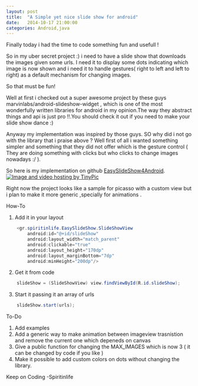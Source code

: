 ```yaml
---
layout: post
title:  "A Simple yet nice slide show for android"
date:   2014-10-17 21:00:00
categories: Android,java
---
```


Finally today i had the time to code something fun and usefull !

So in my uber secret project :) i need to have a slide show that downloads the images given some urls.
I need it to display some dots indicating which image is now shown and i need it to handle gestures( right to left and left to right) as a default mechanism for changing images.

So that must be fun!

Well at first i checked out a super awesome project by these guys marvinlabs/android-slideshow-widget , which is one of the most wonderfully written libraries for android in my opinion.The way they abstract things and api is just pro !!.You should check it out if you need to make your slide show dance :)

Anyway my implementation was inspired by those guys.
SO why did i not go with the library that i praise above ?
Well first of all i wanted something simpler and something that they did not offer which is the gesture control ( They are doing something with clicks but who clicks to change images nowadays :/ ). 

So here is my implementation on github <a href="https://github.com/spiritinlife/EasySlideShow4Android">EasySlideShow4Android</a>.
<a href="http://tinypic.com?ref=15zfm8j" target="_blank"><img src="http://i61.tinypic.com/15zfm8j.png" border="0" alt="Image and video hosting by TinyPic"></a>

Right now the project looks like a sample for picasso with a custom view but i plan to make it more generic ,specially for animations .




How-To

1) Add it in your layout 
```java
    <gr.spiritinlife.EasySlideShow.SlideShowView
        android:id="@+id/slideShow"
        android:layout_width="match_parent"
        android:clickable="true"
        android:layout_height="170dp"
        android:layout_marginBottom="7dp"
        android:minHeight="200dp"/>
```
        
2) Get it from code
```java
    slideShow = (SlideShowView) view.findViewById(R.id.slideShow);
```

3) Start  it passing it an array of urls
```java
    slideShow.start(urls);
```


To-Do 
1) Add examples 
2) Add a generic way to make animation between imageview trasnistion and remove the current one which depeneds on canvas 
3) Give a public function for changing the MAX_IMAGES which is now 3 ( it can be changed by code if you like ) 
4) Make it possible to add custom colors on dots without changing the library. 



Keep on Coding
-Spiritinlife